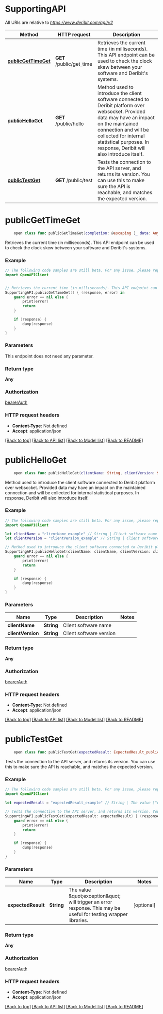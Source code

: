 # SupportingAPI

All URIs are relative to *https://www.deribit.com/api/v2*

Method | HTTP request | Description
------------- | ------------- | -------------
[**publicGetTimeGet**](SupportingAPI.md#publicgettimeget) | **GET** /public/get_time | Retrieves the current time (in milliseconds). This API endpoint can be used to check the clock skew between your software and Deribit&#39;s systems.
[**publicHelloGet**](SupportingAPI.md#publichelloget) | **GET** /public/hello | Method used to introduce the client software connected to Deribit platform over websocket. Provided data may have an impact on the maintained connection and will be collected for internal statistical purposes. In response, Deribit will also introduce itself.
[**publicTestGet**](SupportingAPI.md#publictestget) | **GET** /public/test | Tests the connection to the API server, and returns its version. You can use this to make sure the API is reachable, and matches the expected version.


# **publicGetTimeGet**
```swift
    open class func publicGetTimeGet(completion: @escaping (_ data: Any?, _ error: Error?) -> Void)
```

Retrieves the current time (in milliseconds). This API endpoint can be used to check the clock skew between your software and Deribit's systems.

### Example 
```swift
// The following code samples are still beta. For any issue, please report via http://github.com/OpenAPITools/openapi-generator/issues/new
import OpenAPIClient


// Retrieves the current time (in milliseconds). This API endpoint can be used to check the clock skew between your software and Deribit's systems.
SupportingAPI.publicGetTimeGet() { (response, error) in
    guard error == nil else {
        print(error)
        return
    }

    if (response) {
        dump(response)
    }
}
```

### Parameters
This endpoint does not need any parameter.

### Return type

**Any**

### Authorization

[bearerAuth](../README.md#bearerAuth)

### HTTP request headers

 - **Content-Type**: Not defined
 - **Accept**: application/json

[[Back to top]](#) [[Back to API list]](../README.md#documentation-for-api-endpoints) [[Back to Model list]](../README.md#documentation-for-models) [[Back to README]](../README.md)

# **publicHelloGet**
```swift
    open class func publicHelloGet(clientName: String, clientVersion: String, completion: @escaping (_ data: Any?, _ error: Error?) -> Void)
```

Method used to introduce the client software connected to Deribit platform over websocket. Provided data may have an impact on the maintained connection and will be collected for internal statistical purposes. In response, Deribit will also introduce itself.

### Example 
```swift
// The following code samples are still beta. For any issue, please report via http://github.com/OpenAPITools/openapi-generator/issues/new
import OpenAPIClient

let clientName = "clientName_example" // String | Client software name
let clientVersion = "clientVersion_example" // String | Client software version

// Method used to introduce the client software connected to Deribit platform over websocket. Provided data may have an impact on the maintained connection and will be collected for internal statistical purposes. In response, Deribit will also introduce itself.
SupportingAPI.publicHelloGet(clientName: clientName, clientVersion: clientVersion) { (response, error) in
    guard error == nil else {
        print(error)
        return
    }

    if (response) {
        dump(response)
    }
}
```

### Parameters

Name | Type | Description  | Notes
------------- | ------------- | ------------- | -------------
 **clientName** | **String** | Client software name | 
 **clientVersion** | **String** | Client software version | 

### Return type

**Any**

### Authorization

[bearerAuth](../README.md#bearerAuth)

### HTTP request headers

 - **Content-Type**: Not defined
 - **Accept**: application/json

[[Back to top]](#) [[Back to API list]](../README.md#documentation-for-api-endpoints) [[Back to Model list]](../README.md#documentation-for-models) [[Back to README]](../README.md)

# **publicTestGet**
```swift
    open class func publicTestGet(expectedResult: ExpectedResult_publicTestGet? = nil, completion: @escaping (_ data: Any?, _ error: Error?) -> Void)
```

Tests the connection to the API server, and returns its version. You can use this to make sure the API is reachable, and matches the expected version.

### Example 
```swift
// The following code samples are still beta. For any issue, please report via http://github.com/OpenAPITools/openapi-generator/issues/new
import OpenAPIClient

let expectedResult = "expectedResult_example" // String | The value \"exception\" will trigger an error response. This may be useful for testing wrapper libraries. (optional)

// Tests the connection to the API server, and returns its version. You can use this to make sure the API is reachable, and matches the expected version.
SupportingAPI.publicTestGet(expectedResult: expectedResult) { (response, error) in
    guard error == nil else {
        print(error)
        return
    }

    if (response) {
        dump(response)
    }
}
```

### Parameters

Name | Type | Description  | Notes
------------- | ------------- | ------------- | -------------
 **expectedResult** | **String** | The value \&quot;exception\&quot; will trigger an error response. This may be useful for testing wrapper libraries. | [optional] 

### Return type

**Any**

### Authorization

[bearerAuth](../README.md#bearerAuth)

### HTTP request headers

 - **Content-Type**: Not defined
 - **Accept**: application/json

[[Back to top]](#) [[Back to API list]](../README.md#documentation-for-api-endpoints) [[Back to Model list]](../README.md#documentation-for-models) [[Back to README]](../README.md)

